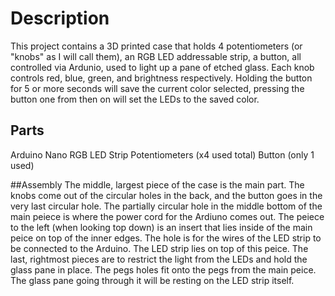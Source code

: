 # Description

This project contains a 3D printed case that holds 4 potentiometers (or "knobs" as I will call them), an RGB LED addressable strip, a button, all controlled via Ardunio, used to light up a pane of etched glass. Each knob controls red, blue, green, and brightness respectively. Holding the button for 5 or more seconds will save the current color selected, pressing the button one from then on will set the LEDs to the saved color.

## Parts
Arduino Nano
RGB LED Strip
Potentiometers (x4 used total)
Button (only 1 used)

##Assembly
The middle, largest piece of the case is the main part. The knobs come out of the circular holes in the back, and the button goes in the very last circular hole. The partially circular hole in the middle bottom of the main peiece is where the power cord for the Ardiuno comes out. 
The peiece to the left (when looking top down) is an insert that lies inside of the main peice on top of the inner edges. The hole is for the wires of the LED strip to be connected to the Arduino. The LED strip lies on top of this peice.
The last, rightmost pieces are to restrict the light from the LEDs and hold the glass pane in place. The pegs holes fit onto the pegs from the main peice. The glass pane going through it will be resting on the LED strip itself.
